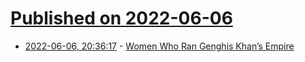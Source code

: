 # [Published on 2022-06-06](index.md)

* [2022-06-06, 20:36:17](https://news.ycombinator.com/item?id=31645883) - [Women Who Ran Genghis Khan’s Empire](https://www.atlasobscura.com/articles/mongol-empire-women)
